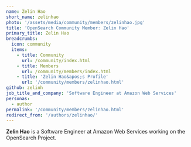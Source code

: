 ```yaml
---
name: Zelin Hao
short_name: zelinhao
photo: '/assets/media/community/members/zelinhao.jpg'
title: 'OpenSearch Community Member: Zelin Hao'
primary_title: Zelin Hao
breadcrumbs:
  icon: community
  items:
    - title: Community
      url: /community/index.html
    - title: Members
      url: /community/members/index.html
    - title: 'Zelin Hao&apos;s Profile'
      url: '/community/members/zelinhao.html'
github: zelinh
job_title_and_company: 'Software Engineer at Amazon Web Services'
personas:
  - author
permalink: '/community/members/zelinhao.html'
redirect_from: '/authors/zelinhao/'
---
```

**Zelin Hao** is a Software Engineer at Amazon Web Services working on the OpenSearch Project.
